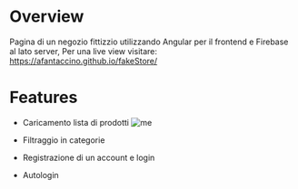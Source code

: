 # Overview

Pagina di un negozio fittizzio utilizzando Angular per il frontend e Firebase al lato server, 
Per una live view visitare: https://afantaccino.github.io/fakeStore/

# Features

- Caricamento lista di prodotti
    ![me](https://giphy.com/gifs/oS0lzuZ5UmTg8eb339)

- Filtraggio in categorie

- Registrazione di un account e login

- Autologin
